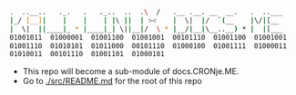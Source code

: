 ```sh
.  ..__..   ._.   .   ._..  ..  .\  /   .__ .__. __  __.   .  ..___
|_/ [__]|    |    |    | |\ ||  | ><    |  \|  |/  `(__    |\/|[__ 
|  \|  ||____|_ * |____|_| \||__|/  \ * |__/|__|\__..__) * |  |[___
01001011  01000001  01001100  01001001  00101110  01001100  01001001 
01001110  01010101  01011000  00101110  01000100  01001111  01000011 
01010011  00101110  01001101  01000101    
```

- This repo will become a sub-module of docs.CRONje.ME.
- Go to [./src/README.md](./src/README.md) for the root of this repo
